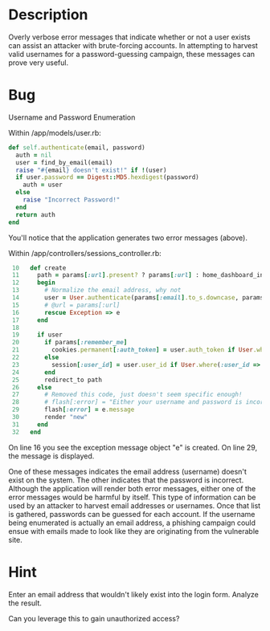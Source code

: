 # Description

Overly verbose error messages that indicate whether or not a user exists can assist an attacker with brute-forcing accounts. In attempting to harvest valid usernames for a password-guessing campaign, these messages can prove very useful.

# Bug

Username and Password Enumeration

Within /app/models/user.rb:

```ruby
def self.authenticate(email, password)
  auth = nil
  user = find_by_email(email)
  raise "#{email} doesn't exist!" if !(user)
  if user.password == Digest::MD5.hexdigest(password)
    auth = user
  else
    raise "Incorrect Password!"
  end
  return auth
end
```
You'll notice that the application generates two error messages (above).

Within /app/controllers/sessions_controller.rb:

```ruby
 10   def create
 11     path = params[:url].present? ? params[:url] : home_dashboard_index_path
 12     begin
 13       # Normalize the email address, why not
 14       user = User.authenticate(params[:email].to_s.downcase, params[:password])
 15       # @url = params[:url]
 16       rescue Exception => e
 17     end
 18
 19     if user
 20       if params[:remember_me]
 21         cookies.permanent[:auth_token] = user.auth_token if User.where(:user_id => user.user_id).exists?
 22       else
 23         session[:user_id] = user.user_id if User.where(:user_id => user.user_id).exists?
 24       end
 25       redirect_to path
 26     else
 27       # Removed this code, just doesn't seem specific enough!
 28       # flash[:error] = "Either your username and password is incorrect"
 29       flash[:error] = e.message
 30       render "new"
 31     end
 32   end
```
On line 16 you see the exception message object "e" is created. On line 29, the message is displayed.

One of these messages indicates the email address (username) doesn't exist on the system. The other indicates that the password is incorrect. Although the application will render both error messages, either one of the error messages would be harmful by itself. This type of information can be used by an attacker to harvest email addresses or usernames. Once that list is gathered, passwords can be guessed for each account. If the username being enumerated is actually an email address, a phishing campaign could ensue with emails made to look like they are originating from the vulnerable site.

# Hint
Enter an email address that wouldn't likely exist into the login form. Analyze the result.

Can you leverage this to gain unauthorized access?
